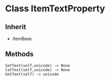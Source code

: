 # Class ItemTextProperty

## Inherit

* ItemBase

## Methods
```
SetText(self,unicode) -> None
CatText(self,unicode) -> None
GetText(self) -> unicode
```
